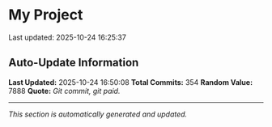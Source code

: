 # My Project


Last updated: 2025-10-24 16:25:37


































































































































































































































































































































































## Auto-Update Information

**Last Updated:** 2025-10-24 16:50:08
**Total Commits:** 354
**Random Value:** 7888
**Quote:** _Git commit, git paid._

---
_This section is automatically generated and updated._